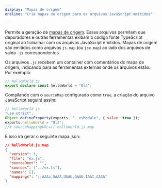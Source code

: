 ```yaml
---
display: "Mapas de origem"
oneline: "Cria mapas de origem para os arquivos JavaScript emitidos"

---
```


Permite a geração de [mapas de origem](https://developer.mozilla.org/pt-PT/docs/Tools/Debugger/How_to/Use_a_source_map). Esses arquivos permitem que depuradores e outras ferramentas exibam o código fonte TypeScript original ao trabalhar com os arquivos JavaScript emitidos. Mapas de origem são emitidos como arquivos `js.map` (ou `jsx.map`) ao lado dos arquivos de saída `.js` correspondentes.

Os arquivos `.js` recebem um container com comentários do mapa de origem, indicando para as ferramentas externas onde os arquivos estão. Por exemplo:

```ts
// helloWorld.ts
export declare const helloWorld = "Olá";
```

Compilando com o `sourceMap` configurado como `true`, a criação do arquivo JavaScript seguirá assim:

```js
// helloWorld.js
"use strict";
Object.defineProperty(exports, "__esModule", { value: true });
exports.helloWorld = "Olá";
//# sourceMappingURL=// helloWorld.js.map
```

E isso irá gerar o seguinte mapa json:

```json
// helloWorld.js.map
{
  "version": 3,
  "file": "ex.js",
  "sourceRoot": "",
  "sources": ["../ex.ts"],
  "names": [],
  "mappings": ";;AAAa,QAAA,UAAU,GAAG,IAAI,CAAA"
}
```
